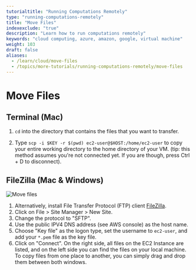 ```yaml
---
tutorialtitle: "Running Computations Remotely"
type: "running-computations-remotely"
title: "Move Files"
indexexclude: "true"
description: "Learn how to run computations remotely"
keywords: "cloud computing, azure, amazon, google, virtual machine"
weight: 103
draft: false
aliases:
  - /learn/cloud/move-files
  - /topics/more-tutorials/running-computations-remotely/move-files
---
```


# Move Files

## Terminal (Mac)

1. `cd` into the directory that contains the files that you want to transfer.

2. Type `scp -i $KEY -r $(pwd) ec2-user@$HOST:/home/ec2-user` to copy your entire working directory to the home directory of your VM. (tip: this method assumes you're not connected yet. If you are though, press Ctrl + D to disconnect).


## FileZilla (Mac & Windows)
![Move files](../img/move-files.gif)

1. Alternatively, install File Transfer Protocol (FTP) client [FileZilla](https://filezilla-project.org/).
2. Click on File > Site Manager > New Site.
3. Change the protocol to "SFTP".
4. Use the public IPV4 DNS address (see AWS console) as the host name.
5. Choose "Key file" as the logon type, set the username to `ec2-user`, and add your `*.pem` file as the key file.
6. Click on "Connect". On the right side, all files on the EC2 Instance are listed, and on the left side you can find the files on your local machine. To copy files from one place to another, you can simply drag and drop them between both windows.
